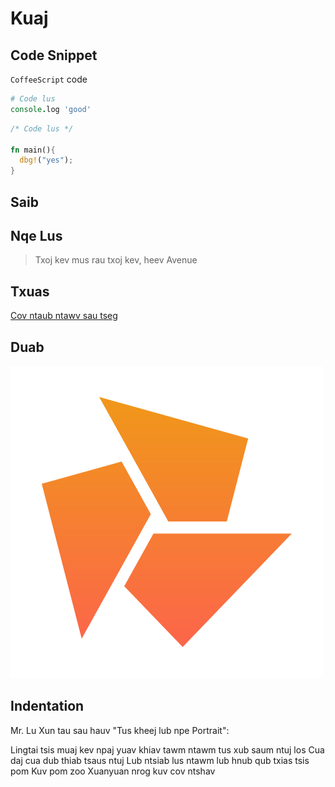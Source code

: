 [Markdown 全局注释]:#

# Kuaj

## Code Snippet

`CoffeeScript` code

```coffee
# Code lus
console.log 'good'


```

```rust
/* Code lus */

fn main(){
  dbg!("yes");
}
```

## Saib

<!-- HTML 注释 --> 

<!-- 多行注释 --> 

## Nqe Lus

> Txoj kev mus rau txoj kev, heev Avenue

## Txuas

[Cov ntaub ntawv sau tseg](https://github.com/xxai-art/xxai-art-md)

## Duab

![xxAI.Art Brand Identity](https://raw.githubusercontent.com/xxai-art/web/main/file/svg/logo.svg)

## Indentation

Mr. Lu Xun tau sau hauv "Tus kheej lub npe Portrait":

  Lingtai tsis muaj kev npaj yuav khiav tawm ntawm tus xub saum ntuj los
  Cua daj cua dub thiab tsaus ntuj
  Lub ntsiab lus ntawm lub hnub qub txias tsis pom
  Kuv pom zoo Xuanyuan nrog kuv cov ntshav


